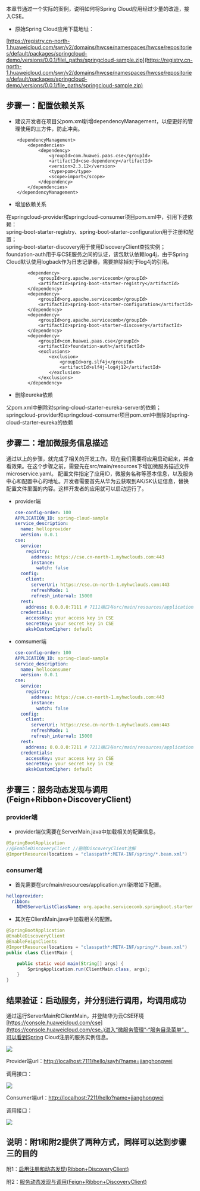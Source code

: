 本章节通过一个实际的案例，说明如何将Spring Cloud应用经过少量的改造，接入CSE。



* 原始Spring Cloud应用下载地址：

[https://registry.cn-north-1.huaweicloud.com/swr/v2/domains/hwcse/namespaces/hwcse/repositories/default/packages/springcloud-demo/versions/0.0.1/file\_paths/springcloud-sample.zip](https://registry.cn-north-1.huaweicloud.com/swr/v2/domains/hwcse/namespaces/hwcse/repositories/default/packages/springcloud-demo/versions/0.0.1/file_paths/springcloud-sample.zip)

## 步骤一：配置依赖关系

* 建议开发者在项目父pom.xml新增dependencyManagement，以便更好的管理使用的三方件，防止冲突。

```
    <dependencyManagement>
        <dependencies>
            <dependency>
                <groupId>com.huawei.paas.cse</groupId>
                <artifactId>cse-dependency</artifactId>
                <version>2.3.12</version>
                <type>pom</type>
                <scope>import</scope>
            </dependency>
        </dependencies>
    </dependencyManagement>
```

* 增加依赖关系

在springcloud-provider和springcloud-consumer项目pom.xml中，引用下述依赖：  
spring-boot-starter-registry、spring-boot-starter-configuration用于注册和配置；  
spring-boot-starter-discovery用于使用DiscoveryClient查找实例；  
foundation-auth用于与CSE服务之间的认证，该包默认依赖log4j，由于Spring Cloud默认使用logback作为日志记录器，需要排除掉对于log4j的引用。

```
        <dependency>
            <groupId>org.apache.servicecomb</groupId>
            <artifactId>spring-boot-starter-registry</artifactId>
        </dependency>
        <dependency>
            <groupId>org.apache.servicecomb</groupId>
            <artifactId>spring-boot-starter-configuration</artifactId>
        </dependency>
        <dependency>
            <groupId>org.apache.servicecomb</groupId>
            <artifactId>spring-boot-starter-discovery</artifactId>
        </dependency>
        <dependency>
            <groupId>com.huawei.paas.cse</groupId>
            <artifactId>foundation-auth</artifactId>
            <exclusions>
                <exclusion>
                    <groupId>org.slf4j</groupId>
                    <artifactId>slf4j-log4j12</artifactId>
                </exclusion>
            </exclusions>
        </dependency>
```

* 删除eureka依赖

父pom.xml中删除对spring-cloud-starter-eureka-server的依赖；  
springcloud-provider和springcloud-consumer项目pom.xml中删除对spring-cloud-starter-eureka的依赖

## 步骤二：增加微服务信息描述

通过以上的步骤，就完成了相关的开发工作。现在我们需要将应用启动起来，并查看效果。在这个步骤之前，需要先在src/main/resources下增加微服务描述文件microservice.yaml。 配置文件指定了应用ID，微服务名称等基本信息，以及服务中心和配置中心的地址。开发者需要首先从华为云获取到AK/SK认证信息，替换配置文件里面的内容。这样开发者的应用就可以启动运行了。

* provider端

  ```yaml
  cse-config-order: 100
  APPLICATION_ID: spring-cloud-sample
  service_description:
    name: helloprovider
    version: 0.0.1
  cse:
    service:
      registry:
        address: https://cse.cn-north-1.myhwclouds.com:443
        instance:
          watch: false
    config:
      client:
        serverUri: https://cse.cn-north-1.myhwclouds.com:443
        refreshMode: 1
        refresh_interval: 15000
    rest:
      address: 0.0.0.0:7111 # 7111端口与src/main/resources/application.yml中server.port保持一致
    credentials:
      accessKey: your access key in CSE
      secretKey: your secret key in CSE
      akskCustomCipher: default
  ```

* comsumer端

  ```yaml
  cse-config-order: 100
  APPLICATION_ID: spring-cloud-sample
  service_description:
    name: helloconsumer
    version: 0.0.1
  cse:
    service:
      registry:
        address: https://cse.cn-north-1.myhwclouds.com:443
        instance:
          watch: false
    config:
      client:
        serverUri: https://cse.cn-north-1.myhwclouds.com:443
        refreshMode: 1
        refresh_interval: 15000
    rest:
      address: 0.0.0.0:7211 # 7211端口与src/main/resources/application.yml中server.port保持一致
    credentials:
      accessKey: your access key in CSE
      secretKey: your secret key in CSE
      akskCustomCipher: default
  ```

## 步骤三：服务动态发现与调用\(Feign+Ribbon+DiscoveryClient\)

### provider端

* provider端仅需要在ServerMain.java中加载相关的配置信息。

```java
@SpringBootApplication
//@EnableDiscoveryClient //删除DiscoveryClient注解
@ImportResource(locations = "classpath*:META-INF/spring/*.bean.xml")
```

### consumer端

* 首先需要在src/main/resources/application.yml新增如下配置。

```yaml
helloprovider:
  ribbon:
    NIWSServerListClassName: org.apache.servicecomb.springboot.starter.discovery.ServiceCombServerList
```

* 其次在ClientMain.java中加载相关的配置。

```java
@SpringBootApplication
@EnableDiscoveryClient
@EnableFeignClients
@ImportResource(locations = "classpath*:META-INF/spring/*.bean.xml")
public class ClientMain {

    public static void main(String[] args) {
        SpringApplication.run(ClientMain.class, args);
    }
}
```

## 结果验证：启动服务，并分别进行调用，均调用成功

通过运行ServerMain和ClientMain，并登陆华为云CSE环境[https://console.huaweicloud.com/cse](https://console.huaweicloud.com/cse。)进入“微服务管理”-“服务目录菜单”，可以看到Spring Cloud注册的服务实例信息。

![](/assets/spring-cloud-integration-005.png)

Provider端url：[http://localhost:7111/hello/sayhi?name=jianghongwei](http://localhost:7111/hello/sayhi?name=jianghongwei)

调用接口：

![](/assets/spring-cloud-integration-006.png)

Consumer端url：[http://localhost:7211/hello?name=jianghongwei](http://localhost:7211/hello?name=jianghongwei)

调用接口：

![](/assets/spring-cloud-integration-007.png)

## 说明：附1和附2提供了两种方式，同样可以达到步骤三的目的

附1：[启用注册和动态发现\(Ribbon+DiscoveryClient\)](/spring-cloudying-yong-gai-zao/dong-tai-fa-xian-fu-wu-shi-li-zhi-discoveryclient-yu-ribbon.md)

附2：[服务动态发现与调用\(Feign+Ribbon+DiscoveryClient\)](/spring-cloudying-yong-gai-zao/dong-tai-fa-xian-fu-wu-shi-li-zhi.md)

